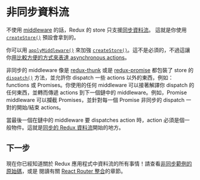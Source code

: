 # 非同步資料流

不使用 [middleware](Middleware.md) 的話，Redux 的 store 只支援[同步資料流](../basics/DataFlow.md)。 這就是你使用 [`createStore()`](../api/createStore.md) 預設會拿到的。

你可以用 [`applyMiddleware()`](../api/applyMiddleware.md) 來加強 [`createStore()`](../api/createStore.md)。這不是必須的，不過這讓你[用比較方便的方式來表達 asynchronous actions](AsyncActions.md)。

非同步的 middleware 像是 [redux-thunk](https://github.com/gaearon/redux-thunk) 或是 [redux-promise](https://github.com/acdlite/redux-promise) 都包裝了 store 的 [`dispatch()`](../api/Store.md#dispatch) 方法，並允許你 dispatch 一些 actions 以外的東西，例如：functions 或 Promises。你使用的任何 middleware 可以接著解譯你 dispatch 的任何東西，並轉而傳遞 actions 到下一個鏈中的 middleware。例如，Promise middleware 可以攔截 Promises，並針對每一個 Promise 非同步的 dispatch 一對的開始/結束 actions。

當最後一個在鏈中的 middleware 要 dispatches action 時，action 必須是個一般物件。這就是[同步的 Redux 資料流](../basics/DataFlow.md)開始的地方。

## 下一步

現在你已經知道關於 Redux 應用程式中資料流的所有事情！請查看[非同步範例的原始碼](ExampleRedditAPI.md)，或是 閱讀有關 [React Router 整合](UsageWithReactRouter.md)的章節。
